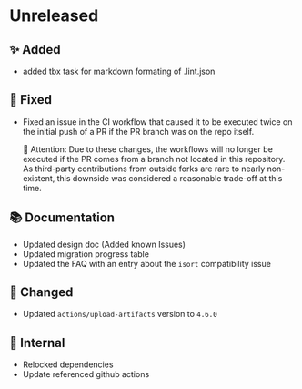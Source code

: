 # Unreleased

## ✨ Added

* added tbx task for markdown formating of .lint.json

## 🐞 Fixed
* Fixed an issue in the CI workflow that caused it to be executed twice on the initial push of a PR if the PR branch was on the repo itself.

    🚨 Attention: Due to these changes, the workflows will no longer be executed if the PR comes from a branch not located in this repository.
                  As third-party contributions from outside forks are rare to nearly non-existent, this downside was considered a reasonable trade-off at this time.

## 📚 Documentation
* Updated design doc (Added known Issues)
* Updated migration progress table
* Updated the FAQ with an entry about the ``isort`` compatibility issue

## 🔧 Changed
* Updated `actions/upload-artifacts` version to `4.6.0`

## 🔩 Internal
* Relocked dependencies
* Update referenced github actions
